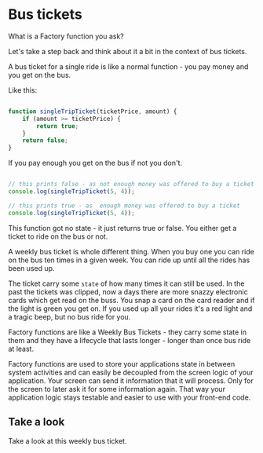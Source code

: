 # Bus tickets

What is a Factory function you ask?

Let's take a step back and think about it a bit in the context of bus tickets.

A bus ticket for a single ride is like a normal function - you pay money and you get on the bus.

Like this:

```javascript

function singleTripTicket(ticketPrice, amount) {
	if (amount >= ticketPrice) {
		return true;
	}
	return false;
}
```

If you pay enough you get on the bus if not you don't.

```javascript

// this prints false - as not enough money was offered to buy a ticket
console.log(singleTripTicket(5, 4));

// this prints true - as  enough money was offered to buy a ticket
console.log(singleTripTicket(5, 4));

```

This function got no state - it just returns true or false. You either get a ticket to ride on the bus or not.

A weekly bus ticket is whole different thing. When you buy one you can ride on the bus ten times in a given week. You can ride up until all the rides has been used up.

The ticket carry some `state` of how many times it can still be used. In the past the tickets was clipped, now a days there are more snazzy electronic cards which get read on the buss. You snap a card on the card reader and if the light is green you get on. If you used up all your rides it's a red light and a tragic beep, but no bus ride for you.

Factory functions are like a Weekly Bus Tickets - they carry some state in them and they have a lifecycle that lasts longer - longer than once bus ride at least.

Factory functions are used to store your applications state in between system activities and can easily be decoupled from the screen logic of your application. Your screen can send it information that it will process. Only for the screen to later ask it for some information again. That way your application logic stays testable and easier to use with your front-end code.

## Take a look

Take a look at this weekly bus ticket.






